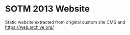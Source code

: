 # SOTM 2013 Website

Static website extracted from original custom site CMS and https://web.archive.org/
